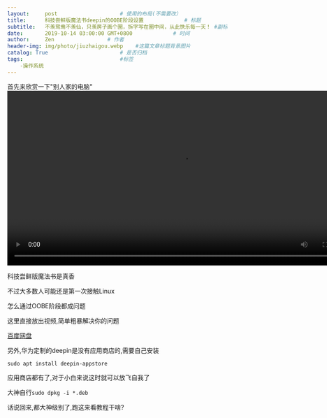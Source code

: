 ```yaml
---
layout:     post                    # 使用的布局(不需要改）
title:      科技尝鲜版魔法书deepin的OOBE阶段设置             # 标题
subtitle:   不羡鸳鸯不羡仙，只羡房子画个圈，拆字写在圈中间，从此快乐每一天！ #副标题
date:       2019-10-14 03:00:00 GMT+0800             # 时间
author:     Zen                 # 作者
header-img: img/photo/jiuzhaigou.webp    #这篇文章标题背景图片
catalog: True                       # 是否归档
tags:                               #标签
    -操作系统
---
```

首先来欣赏一下"别人家的电脑"
<video width="800" height="">
    <source src="(https://raw.githubusercontent.com/zhangyiming748/zhangyiming748.github.io/master/img/MagicBook/open.mp4)" type="video/mp4"></source>
</video>

科技尝鲜版魔法书是真香

不过大多数人可能还是第一次接触Linux

怎么通过OOBE阶段都成问题

这里直接放出视频,简单粗暴解决你的问题

[百度网盘](https://pan.baidu.com/s/13sjpb7873_Ngs2w-F5v67w)


另外,华为定制的deepin是没有应用商店的,需要自己安装

`sudo apt install deepin-appstore`

应用商店都有了,对于小白来说这时就可以放飞自我了

大神自行`sudo dpkg -i *.deb`

话说回来,都大神级别了,跑这来看教程干啥?
